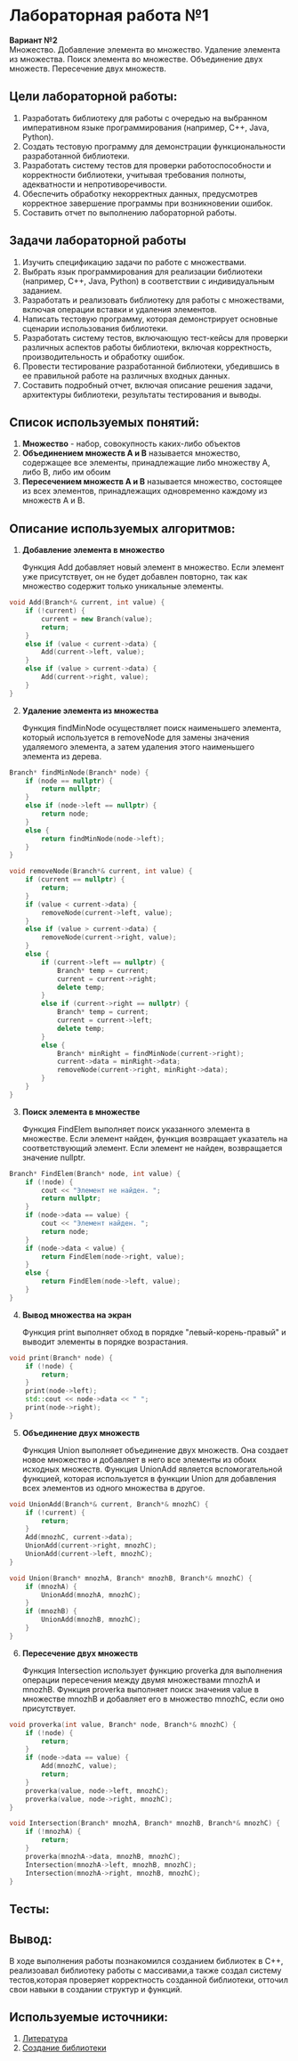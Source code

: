 # Лабораторная работа №1
**Вариант №2**    
Множество. Добавление элемента во множество. Удаление элемента из
множества. Поиск элемента во множестве. Объединение двух
множеств. Пересечение двух множеств.
## Цели лабораторной работы:
1. Разработать библиотеку для работы с очередью  на выбранном императивном языке программирования (например, C++, Java, Python).
2. Создать тестовую программу для демонстрации функциональности разработанной библиотеки.
3. Разработать систему тестов для проверки работоспособности и корректности библиотеки, учитывая требования полноты, адекватности и непротиворечивости.
4. Обеспечить обработку некорректных данных, предусмотрев корректное завершение программы при возникновении ошибок.
5. Составить отчет по выполнению лабораторной работы.
   
## Задачи лабораторной работы
1. Изучить спецификацию задачи по работе с множествами.
2. Выбрать язык программирования для реализации библиотеки (например, C++, Java, Python) в соответствии с индивидуальным заданием.
3. Разработать и реализовать библиотеку для работы с множествами, включая операции вставки и удаления элементов.
4. Написать тестовую программу, которая демонстрирует основные сценарии использования библиотеки.
5. Разработать систему тестов, включающую тест-кейсы для проверки различных аспектов работы библиотеки, включая корректность, производительность и обработку ошибок.
6. Провести тестирование разработанной библиотеки, убедившись в ее правильной работе на различных входных данных.
7. Составить подробный отчет, включая описание решения задачи, архитектуры библиотеки, результаты тестирования и выводы.

## Список используемых понятий:
1. **Множество** - набор, совокупность каких-либо объектов
2. **Объединением множеств А и В** называется множество, содержащее все элементы, принадлежащие либо множеству А, либо В, либо им обоим
3. **Пересечением множеств А и В** называется множество, состоящее из всех элементов, принадлежащих одновременно каждому из множеств
А и В.

## Описание используемых алгоритмов:

1. **Добавление элемента в множество**
   
   Функция Add добавляет новый элемент в множество. Если элемент уже присутствует, он не будет добавлен повторно, так как множество содержит только уникальные элементы.
```cpp
void Add(Branch*& current, int value) {
    if (!current) {
        current = new Branch(value);
        return;
    }
    else if (value < current->data) {
        Add(current->left, value);
    }
    else if (value > current->data) {
        Add(current->right, value);
    }
}
```
2. **Удаление элемента из множества**
   
   Функция findMinNode осуществляет поиск наименьшего элемента, который используется в removeNode для замены значения удаляемого элемента, а затем удаления этого наименьшего элемента из дерева.
```cpp
Branch* findMinNode(Branch* node) {
    if (node == nullptr) {
        return nullptr;
    }
    else if (node->left == nullptr) {
        return node;
    }
    else {
        return findMinNode(node->left);
    }
}

void removeNode(Branch*& current, int value) {
    if (current == nullptr) {
        return;
    }
    if (value < current->data) {
        removeNode(current->left, value);
    }
    else if (value > current->data) {
        removeNode(current->right, value);
    }
    else {
        if (current->left == nullptr) {
            Branch* temp = current;
            current = current->right;
            delete temp;
        }
        else if (current->right == nullptr) {
            Branch* temp = current;
            current = current->left;
            delete temp;
        }
        else {
            Branch* minRight = findMinNode(current->right);
            current->data = minRight->data;
            removeNode(current->right, minRight->data);
        }
    }
}
```
3. **Поиск элемента в множестве**

   Функция FindElem выполняет поиск указанного элемента в множестве. Если элемент найден, функция возвращает указатель на соответствующий элемент. Если элемент не найден, возвращается значение nullptr.
```cpp
Branch* FindElem(Branch* node, int value) {
    if (!node) {
        cout << "Элемент не найден. ";
        return nullptr;
    }
    if (node->data == value) {
        cout << "Элемент найден. ";
        return node;
    }
    if (node->data < value) {
        return FindElem(node->right, value);
    }
    else {
        return FindElem(node->left, value);
    }
}
```
4. **Вывод множества на экран**
   
   Функция print выполняет обход в порядке "левый-корень-правый" и выводит элементы в порядке возрастания.
```cpp
void print(Branch* node) {
    if (!node) {
        return;
    }
    print(node->left);
    std::cout << node->data << " ";
    print(node->right);
}
```
5. **Объединение двух множеств**
   
   Функция Union выполняет объединение двух множеств. Она создает новое множество и добавляет в него все элементы из обоих исходных множеств. Функция UnionAdd является вспомогательной функцией, которая используется в функции Union для добавления всех элементов из одного множества в другое.
```cpp
void UnionAdd(Branch*& current, Branch*& mnozhC) {
    if (!current) {
        return;
    }
    Add(mnozhC, current->data);
    UnionAdd(current->right, mnozhC);
    UnionAdd(current->left, mnozhC);
}

void Union(Branch* mnozhA, Branch* mnozhB, Branch*& mnozhC) {
    if (mnozhA) {
        UnionAdd(mnozhA, mnozhC);
    }
    if (mnozhB) {
        UnionAdd(mnozhB, mnozhC);
    }
}
```
6. **Пересечение двух множеств**
   
   Функция Intersection использует функцию proverka для выполнения операции пересечения между двумя множествами mnozhA и mnozhB. Функция proverka выполняет поиск значения value в множестве mnozhB и добавляет его в множество mnozhC, если оно присутствует.
```cpp
void proverka(int value, Branch* node, Branch*& mnozhC) {
    if (!node) {
        return;
    }
    if (node->data == value) {
        Add(mnozhC, value);
        return;
    }
    proverka(value, node->left, mnozhC);
    proverka(value, node->right, mnozhC);
}

void Intersection(Branch* mnozhA, Branch* mnozhB, Branch*& mnozhC) {
    if (!mnozhA) {
        return;
    }
    proverka(mnozhA->data, mnozhB, mnozhC);
    Intersection(mnozhA->left, mnozhB, mnozhC);
    Intersection(mnozhA->right, mnozhB, mnozhC);
}
```
## Тесты:

## Вывод:
В ходе выполнения работы познакомился созданием библиотек в С++, реализоавал библиотеку работы с массивами,а также создал систему тестов,которая проверяет корректность созданной библиотеки, отточил свои навыки в создании структур и функций.

## Используемые источники:
1. [Литература](https://drive.google.com/drive/folders/1rJjlVms04Betx1EkAgaek2xNpHV6c_1j)
2. [Создание библиотеки](https://www.youtube.com/watch?v=pAxEfF2yVlM&t=1s)
